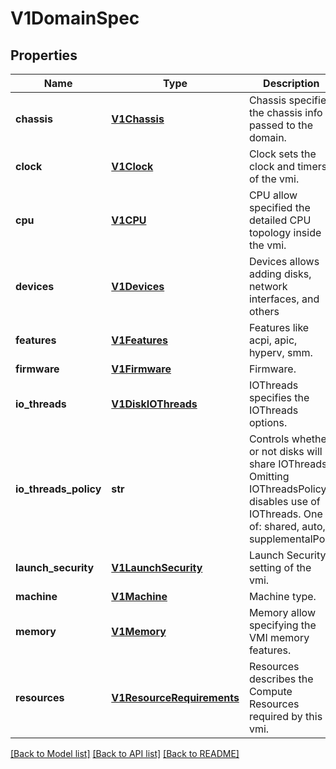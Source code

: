 # V1DomainSpec

## Properties
Name | Type | Description | Notes
------------ | ------------- | ------------- | -------------
**chassis** | [**V1Chassis**](V1Chassis.md) | Chassis specifies the chassis info passed to the domain. | [optional] 
**clock** | [**V1Clock**](V1Clock.md) | Clock sets the clock and timers of the vmi. | [optional] 
**cpu** | [**V1CPU**](V1CPU.md) | CPU allow specified the detailed CPU topology inside the vmi. | [optional] 
**devices** | [**V1Devices**](V1Devices.md) | Devices allows adding disks, network interfaces, and others | 
**features** | [**V1Features**](V1Features.md) | Features like acpi, apic, hyperv, smm. | [optional] 
**firmware** | [**V1Firmware**](V1Firmware.md) | Firmware. | [optional] 
**io_threads** | [**V1DiskIOThreads**](V1DiskIOThreads.md) | IOThreads specifies the IOThreads options. | [optional] 
**io_threads_policy** | **str** | Controls whether or not disks will share IOThreads. Omitting IOThreadsPolicy disables use of IOThreads. One of: shared, auto, supplementalPool | [optional] 
**launch_security** | [**V1LaunchSecurity**](V1LaunchSecurity.md) | Launch Security setting of the vmi. | [optional] 
**machine** | [**V1Machine**](V1Machine.md) | Machine type. | [optional] 
**memory** | [**V1Memory**](V1Memory.md) | Memory allow specifying the VMI memory features. | [optional] 
**resources** | [**V1ResourceRequirements**](V1ResourceRequirements.md) | Resources describes the Compute Resources required by this vmi. | [optional] 

[[Back to Model list]](../README.md#documentation-for-models) [[Back to API list]](../README.md#documentation-for-api-endpoints) [[Back to README]](../README.md)


